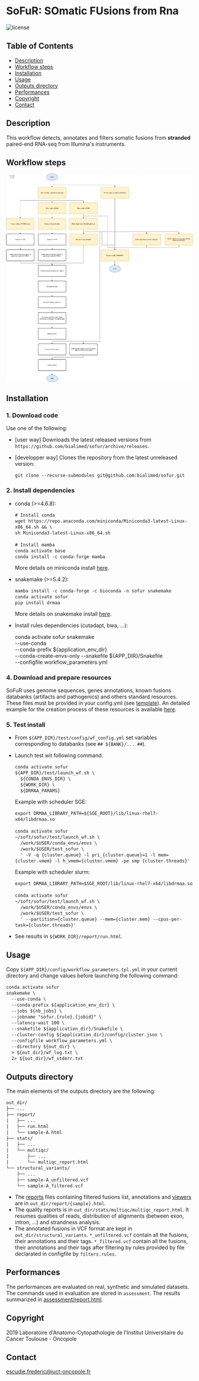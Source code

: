 # SoFuR: SOmatic FUsions from Rna

![license](https://img.shields.io/badge/license-GPLv3-blue)

## Table of Contents
* [Description](#description)
* [Workflow steps](#workflow-steps)
* [Installation](#installation)
* [Usage](#usage)
* [Outputs directory](#outputs-directory)
* [Performances](#performances)
* [Copyright](#copyright)
* [Contact](#contact)

## Description
This workflow detects, annotates and filters somatic fusions from **stranded**
paired-end RNA-seq from Illumina's instruments.

## Workflow steps
![workflow](doc/img/workflow.png)

## Installation
### 1. Download code
Use one of the following:

* [user way] Downloads the latest released versions from
`https://github.com/bialimed/sofur/archive/releases`.
* [developper way] Clones the repository from the latest unreleased version:

      git clone --recurse-submodules git@github.com:bialimed/sofur.git

### 2. Install dependencies
* conda (>=4.6.8):

      # Install conda
      wget https://repo.anaconda.com/miniconda/Miniconda3-latest-Linux-x86_64.sh && \
      sh Miniconda3-latest-Linux-x86_64.sh

      # Install mamba
      conda activate base
      conda install -c conda-forge mamba

  More details on miniconda install [here](https://docs.conda.io/en/latest/miniconda.html).

* snakemake (>=5.4.2):

      mamba install -c conda-forge -c bioconda -n sofur snakemake
      conda activate sofur
      pip install drmaa

  More details on snakemake install [here](https://snakemake.readthedocs.io/en/stable/getting_started/installation.html).

* Install rules dependencies (cutadapt, bwa, ...):

    conda activate sofur
    snakemake \
      --use-conda \
      --conda-prefix ${application_env_dir} \
      --conda-create-envs-only
      --snakefile ${APP_DIR}/Snakefile \
      --configfile workflow_parameters.yml

### 4. Download and prepare resources
SoFuR uses genome sequences, genes annotations, known fusions databanks (artifacts
and pathogenics) and others standard resources. These files must be provided in
your config.yml (see [template](config/workflow_parameters.tpl.yml)).
An detailed example for the creation process of these resources is available
[here](doc/prepare_databanks.md).

### 5. Test install
* From `${APP_DIR}/test/config/wf_config.yml` set variables corresponding to
databanks (see `## ${BANK}/... ##`).

* Launch test wit following command:

      conda activate sofur
      ${APP_DIR}/test/launch_wf.sh \
        ${CONDA_ENVS_DIR} \
        ${WORK_DIR} \
        ${DRMAA_PARAMS}

  Example with scheduler SGE:

      export DRMAA_LIBRARY_PATH=${SGE_ROOT}/lib/linux-rhel7-x64/libdrmaa.so

      conda activate sofur
      ~/soft/sofur/test/launch_wf.sh \
        /work/$USER/conda_envs/envs \
        /work/$USER/test_sofur \
        ' -V -q {cluster.queue} -l pri_{cluster.queue}=1 -l mem={cluster.vmem} -l h_vmem={cluster.vmem} -pe smp {cluster.threads}'

  Example with scheduler slurm:

      export DRMAA_LIBRARY_PATH=$SGE_ROOT/lib/linux-rhel7-x64/libdrmaa.so

      conda activate sofur
      ~/soft/sofur/test/launch_wf.sh \
        /work/$USER/conda_envs/envs \
        /work/$USER/test_sofur \
        ' --partition={cluster.queue} --mem={cluster.mem} --cpus-per-task={cluster.threads}'

* See results in `${WORK_DIR}/report/run.html`.

## Usage
Copy `${APP_DIR}/config/workflow_parameters.tpl.yml` in your current directory
and change values before launching the following command:

    conda activate sofur
    snakemake \
      --use-conda \
      --conda-prefix ${application_env_dir} \
      --jobs ${nb_jobs} \
      --jobname "sofur.{rule}.{jobid}" \
      --latency-wait 100 \
      --snakefile ${application_dir}/Snakefile \
      --cluster-config ${application_dir}/config/cluster.json \
      --configfile workflow_parameters.yml \
      --directory ${out_dir} \
      > ${out_dir}/wf_log.txt \
      2> ${out_dir}/wf_stderr.txt

## Outputs directory
The main elements of the outputs directory are the following:

    out_dir/
    ├── ...
    ├── report/
    |   ├── ...
    |   ├── run.html
    |   └── sample-A.html
    ├── stats/
    |   ├── ...
    |   └── multiqc/
    |       ├── ...
    |       └── multiqc_report.html
    └── structural_variants/
        ├── ...
        ├── sample-A_unfiltered.vcf
        └── sample-A_filtered.vcf

* The [reports](doc/img/example_EWSR1_FLI1.png) files containing filtered fusions
list, annotations and [viewers](doc/img/example_breakend_viewer.png) are in
`out_dir/report/{sample}.html`.
* The quality reports is in `out_dir/stats/multiqc/multiqc_report.html`. It
resumes qualities of reads, distribution of alignments (between exon, intron,
...) and strandness analysis.
* The annotated fusions in VCF format are kept in `out_dir/structural_variants`.
`*_unfiltered.vcf` contain all the fusions, their annotations and their tags.
`*_filtered.vcf` contain all the fusions, their annotations and their tags after
filtering by rules provided by file declarated in configfile by `filters.rules`.

## Performances
The performances are evaluated on real, synthetic and simulated datasets. The
commands used in evaluation are stored in `assessment`. The results summarized
in [assessment/report.html](assessment/report.html).

## Copyright
2019 Laboratoire d'Anatomo-Cytopathologie de l'Institut Universitaire du Cancer
Toulouse - Oncopole

## Contact
escudie.frederic@iuct-oncopole.fr

